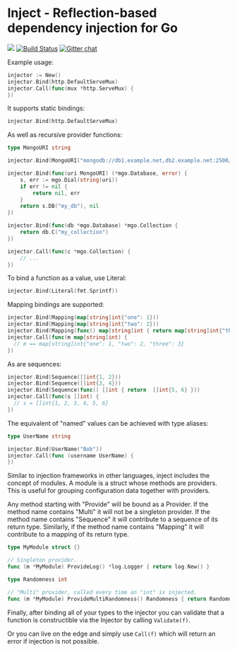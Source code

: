 # Inject - Reflection-based dependency injection for Go
[![](https://godoc.org/github.com/alecthomas/inject?status.svg)](http://godoc.org/github.com/alecthomas/inject) [![Build Status](https://travis-ci.org/alecthomas/inject.png)](https://travis-ci.org/alecthomas/inject) [![Gitter chat](https://badges.gitter.im/alecthomas.png)](https://gitter.im/alecthomas/Lobby)

Example usage:

```go
injector := New()
injector.Bind(http.DefaultServeMux)
injector.Call(func(mux *http.ServeMux) {
})
```

It supports static bindings:

```go
injector.Bind(http.DefaultServeMux)
```

As well as recursive provider functions:

```go
type MongoURI string

injector.Bind(MongoURI("mongodb://db1.example.net,db2.example.net:2500/?replicaSet=test&connectTimeoutMS=300000"))

injector.Bind(func(uri MongoURI) (*mgo.Database, error) {
	s, err := mgo.Dial(string(uri))
	if err != nil {
		return nil, err
	}
	return s.DB("my_db"), nil
})

injector.Bind(func(db *mgo.Database) *mgo.Collection {
	return db.C("my_collection")
})

injector.Call(func(c *mgo.Collection) {
	// ...
})
```

To bind a function as a value, use Literal:

```go
injector.Bind(Literal(fmt.Sprintf))
```

Mapping bindings are supported:

```go
injector.Bind(Mapping(map[string]int{"one": 1}))
injector.Bind(Mapping(map[string]int{"two": 2}))
injector.Bind(Mapping(func() map[string]int { return map[string]int{"three": 3} }))
injector.Call(func(m map[string]int) {
  // m == map[string]int{"one": 1, "two": 2, "three": 3}
})
```

As are sequences:

```go
injector.Bind(Sequence([]int{1, 2}))
injector.Bind(Sequence([]int{3, 4}))
injector.Bind(Sequence(func() []int { return  []int{5, 6} }))
injector.Call(func(s []int) {
  // s = []int{1, 2, 3, 4, 5, 6}
})
```

The equivalent of "named" values can be achieved with type aliases:

```go
type UserName string

injector.Bind(UserName("Bob"))
injector.Call(func (username UserName) {
})
```

Similar to injection frameworks in other languages, inject includes the
concept of modules. A module is a struct whose methods are providers. This is
useful for grouping configuration data together with providers.

Any method starting with "Provide" will be bound as a Provider. If the method
name contains "Multi" it will not be a singleton provider. If the method name
contains "Sequence" it will contribute to a sequence of its return type.
Similarly, if the method name contains "Mapping" it will contribute to a
mapping of its return type.

```go
type MyModule struct {}

// Singleton provider.
func (m *MyModule) ProvideLog() *log.Logger { return log.New() }

type Randomness int

// "Multi" provider, called every time an "int" is injected.
func (m *MyModule) ProvideMultiRandomness() Randomness { return Randomness(rand.Int()) }
```

Finally, after binding all of your types to the injector you can validate that
a function is constructible via the Injector by calling `Validate(f)`.

Or you can live on the edge and simply use `Call(f)` which will return an
error if injection is not possible.
